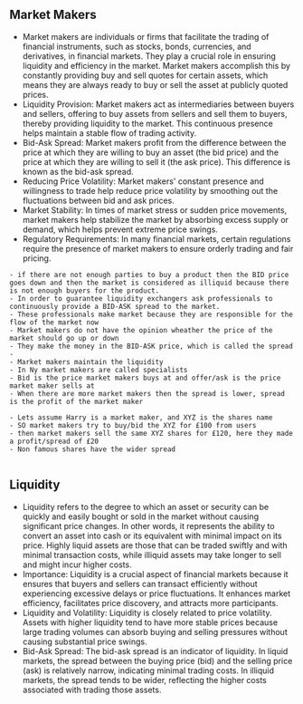

## Market Makers
- Market makers are individuals or firms that facilitate the trading of financial instruments, such as stocks, bonds, currencies, and derivatives, in financial markets. They play a crucial role in ensuring liquidity and efficiency in the market. Market makers accomplish this by constantly providing buy and sell quotes for certain assets, which means they are always ready to buy or sell the asset at publicly quoted prices.
- Liquidity Provision: Market makers act as intermediaries between buyers and sellers, offering to buy assets from sellers and sell them to buyers, thereby providing liquidity to the market. This continuous presence helps maintain a stable flow of trading activity.
- Bid-Ask Spread: Market makers profit from the difference between the price at which they are willing to buy an asset (the bid price) and the price at which they are willing to sell it (the ask price). This difference is known as the bid-ask spread.
- Reducing Price Volatility: Market makers' constant presence and willingness to trade help reduce price volatility by smoothing out the fluctuations between bid and ask prices.
- Market Stability: In times of market stress or sudden price movements, market makers help stabilize the market by absorbing excess supply or demand, which helps prevent extreme price swings.
- Regulatory Requirements: In many financial markets, certain regulations require the presence of market makers to ensure orderly trading and fair pricing.


```
- if there are not enough parties to buy a product then the BID price goes down and then the market is considered as illiquid because there is not enough buyers for the product.
- In order to guarantee liquidity exchangers ask professionals to continuously provide a BID-ASK spread to the market. 
- These professionals make market because they are responsible for the flow of the market now
- Market makers do not have the opinion wheather the price of the market should go up or down
- They make the money in the BID-ASK price, which is called the spread
- 
- Market makers maintain the liquidity
- In Ny market makers are called specialists
- Bid is the price market makers buys at and offer/ask is the price market maker sells at
- When there are more market makers then the spread is lower, spread is the profit of the market maker

- Lets assume Harry is a market maker, and XYZ is the shares name
- SO market makers try to buy/bid the XYZ for £100 from users
- then market makers sell the same XYZ shares for £120, here they made a profit/spread of £20
- Non famous shares have the wider spread


```


## Liquidity
- Liquidity refers to the degree to which an asset or security can be quickly and easily bought or sold in the market without causing significant price changes. In other words, it represents the ability to convert an asset into cash or its equivalent with minimal impact on its price. Highly liquid assets are those that can be traded swiftly and with minimal transaction costs, while illiquid assets may take longer to sell and might incur higher costs.
- Importance: Liquidity is a crucial aspect of financial markets because it ensures that buyers and sellers can transact efficiently without experiencing excessive delays or price fluctuations. It enhances market efficiency, facilitates price discovery, and attracts more participants.
- Liquidity and Volatility: Liquidity is closely related to price volatility. Assets with higher liquidity tend to have more stable prices because large trading volumes can absorb buying and selling pressures without causing substantial price swings.
- Bid-Ask Spread: The bid-ask spread is an indicator of liquidity. In liquid markets, the spread between the buying price (bid) and the selling price (ask) is relatively narrow, indicating minimal trading costs. In illiquid markets, the spread tends to be wider, reflecting the higher costs associated with trading those assets.
